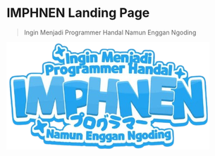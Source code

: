 # IMPHNEN Landing Page
> Ingin Menjadi Programmer Handal Namun Enggan Ngoding

![Logo](src\app\icon.png)